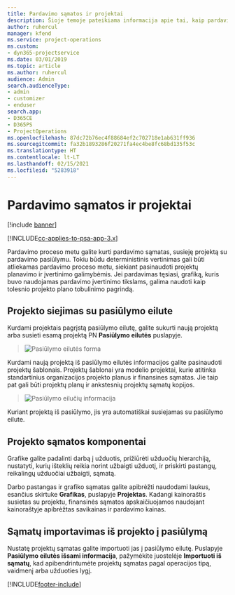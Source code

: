 ```yaml
---
title: Pardavimo sąmatos ir projektai
description: Šioje temoje pateikiama informacija apie tai, kaip pardavimo proceso metu pasinaudoti tvarkaraščio ir sąmatų privalumais.
author: ruhercul
manager: kfend
ms.service: project-operations
ms.custom:
- dyn365-projectservice
ms.date: 03/01/2019
ms.topic: article
ms.author: ruhercul
audience: Admin
search.audienceType:
- admin
- customizer
- enduser
search.app:
- D365CE
- D365PS
- ProjectOperations
ms.openlocfilehash: 87dc72b76ec4f88684ef2c702718e1ab631ff936
ms.sourcegitcommit: fa32b1893286f20271fa4ec4be8fc68bd135f53c
ms.translationtype: HT
ms.contentlocale: lt-LT
ms.lasthandoff: 02/15/2021
ms.locfileid: "5283918"
---
```

# <a name="sales-estimates-and-projects"></a>Pardavimo sąmatos ir projektai

[!include [banner](../includes/psa-now-project-operations.md)]

[!INCLUDE[cc-applies-to-psa-app-3.x](../includes/cc-applies-to-psa-app-3x.md)]

Pardavimo proceso metu galite kurti pardavimo sąmatas, susieję projektą su pardavimo pasiūlymu. Tokiu būdu deterministinis vertinimas gali būti atliekamas pardavimo proceso metu, siekiant pasinaudoti projektų planavimo ir įvertinimo galimybėmis. Jei pardavimas tęsiasi, grafiką, kuris buvo naudojamas pardavimo įvertinimo tikslams, galima naudoti kaip tolesnio projekto plano tobulinimo pagrindą.

## <a name="linking-a-project-to-a-quote-line"></a>Projekto siejimas su pasiūlymo eilute

Kurdami projektais pagrįstą pasiūlymo eilutę, galite sukurti naują projektą arba susieti esamą projektą PN **Pasiūlymo eilutės** puslapyje. 

> ![Pasiūlymo eilutės forma](media/project-8.png)
 
Kurdami naują projektą iš pasiūlymo eilutės informacijos galite pasinaudoti projektų šablonais. Projektų šablonai yra modelio projektai, kurie atitinka standartinius organizacijos projekto planus ir finansines sąmatas. Jie taip pat gali būti projektų planų ir ankstesnių projektų sąmatų kopijos.

> ![Pasiūlymo eilučių informacija](media/project-9.png)
  
Kuriant projektą iš pasiūlymo, jis yra automatiškai susiejamas su pasiūlymo eilute.

## <a name="components-of-estimates-in-a-project"></a>Projekto sąmatos komponentai

Grafike galite padalinti darbą į užduotis, prižiūrėti užduočių hierarchiją, nustatyti, kurių išteklių reikia norint užbaigti užduotį, ir priskirti pastangų, reikalingų užduočiai užbaigti, sąmatą.

Darbo pastangas ir grafiko sąmatas galite apibrėžti naudodami laukus, esančius skirtuke **Grafikas**, puslapyje **Projektas**. Kadangi kainoraštis susietas su projektu, finansinės sąmatos apskaičiuojamos naudojant kainoraštyje apibrėžtas savikainas ir pardavimo kainas.

## <a name="importing-estimates-from-a-project-into-a-quote"></a>Sąmatų importavimas iš projekto į pasiūlymą

Nustatę projektų sąmatas galite importuoti jas į pasiūlymo eilutę. Puslapyje **Pasiūlymo eilutės išsami informacija**, pažymėkite juostelėje **Importuoti iš sąmatų**, kad apibendrintumėte projektų sąmatas pagal operacijos tipą, vaidmenį arba užduoties lygį.


[!INCLUDE[footer-include](../includes/footer-banner.md)]